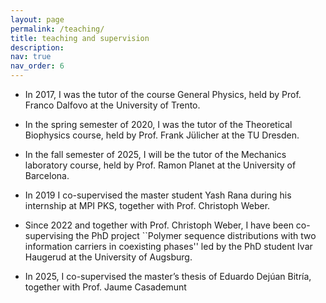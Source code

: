 ```yaml
---
layout: page
permalink: /teaching/
title: teaching and supervision
description: 
nav: true
nav_order: 6
---
```


- In 2017, I was the tutor of the course General Physics, held by Prof. Franco Dalfovo at the University of Trento. 

- In the spring semester of 2020, I was the tutor of the Theoretical Biophysics course, held by Prof. Frank Jülicher at the TU Dresden. 

- In the fall semester of 2025, I will be the tutor of the Mechanics laboratory course, held by Prof. Ramon Planet at the University of Barcelona.

- In 2019 I co-supervised the master student Yash Rana during his internship at MPI PKS, together with Prof. Christoph Weber. 

- Since 2022 and together with Prof. Christoph Weber, I have been co-supervising the PhD project ``Polymer sequence distributions with two information carriers in coexisting phases'' led by the PhD student Ivar Haugerud at the University of Augsburg. 

- In 2025, I co-supervised the master’s thesis of Eduardo Dejúan Bitría, together with Prof. Jaume Casademunt
